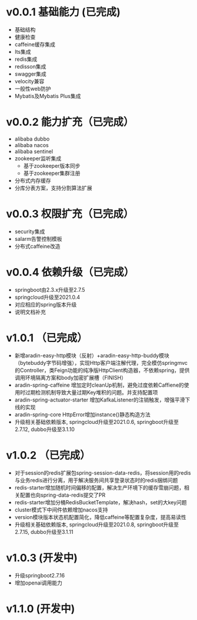 # v0.0.1 基础能力 (已完成) 
  * 基础结构
  * 健康检查
  * caffeine缓存集成
  * lts集成
  * redis集成
  * redisson集成
  * swagger集成
  * velocity兼容
  * 一般性web防护
  * Mybatis及Mybatis Plus集成

# v0.0.2 能力扩充（已完成）
* alibaba dubbo
* alibaba nacos
* alibaba sentinel
* zookeeper监听集成
  * 基于zookeeper版本同步
  * 基于zookeeper集群注册
* 分布式内存缓存
* 分库分表方案，支持分割算法扩展

# v0.0.3 权限扩充（已完成）
* security集成
* salarm告警控制模板
* 分布式caffeine改造

# v0.0.4 依赖升级（已完成）
* springboot由2.3.x升级至2.7.5
* springcloud升级至2021.0.4
* 对应相应的spring版本升级
* 说明文档补充

# v1.0.1 （已完成）
* 新增aradin-easy-http模块（反射）+aradin-easy-http-buddy模块（bytebuddy字节码增强），实现Http客户端注解代理，完全模仿springmvc的Controller，类Feign功能的纯净版HttpClient构造器，不依赖spring，提供调用环境隔离方案和body加密扩展槽（FINISH）
* aradin-spring-caffeine 增加定时cleanUp机制，避免过度依赖Caffiene的使用时过期检测机制导致大量过期Key堆积的问题。并支持配置项
* aradin-spring-actuator-starter 增加KafkaListener的注销触发，增强平滑下线的实现
* aradin-spring-core HttpError增加instance()静态构造方法
* 升级相关基础依赖版本, springcloud升级至2021.0.6, springboot升级至2.7.12, dubbo升级至3.1.10

# v1.0.2 （已完成）
* 对于session的redis扩展包spring-session-data-redis，将session用的redis与业务redis进行分离，用于解决服务间共享登录状态时的redis捆绑问题
* redis-starter增加随机时间偏移的配置，解决生产环境下的缓存雪崩问题，相关配置也向spring-data-redis提交了PR
* redis-starter增加分桶RedisBucketTemplate，解决hash，set的大key问题
* cluster模式下中间件依赖增加nacos支持
* version模块版本状态机配置简化，降低caffeine等配置复杂度，提高易读性
* 升级相关基础依赖版本, springcloud升级至2021.0.8, springboot升级至2.7.15, dubbo升级至3.1.11

# v1.0.3 (开发中)
* 升级springboot2.7.16
* 增加openai调用能力

# v1.1.0 (开发中)